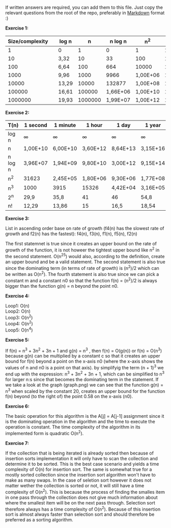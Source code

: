 If written answers are required, you can add them to this file. Just copy the relevant questions from the root of the repo, preferably in [Markdown](https://guides.github.com/features/mastering-markdown/) format :)

**Exercise 1:**

| Size/complexity  |  | log n  | n       | n log n  | n<sup>2</sup>      | n<sup>3</sup>      | 2<sup>n</sup>       | n!        |
|------------------|--|--------|---------|----------|----------|----------|-----------|-----------|
| 1                |  | 0      | 1       | 0        | 1        | 1        | 2         | 1         |
| 10               |  | 3,32   | 10      | 33       | 100      | 1,00E+06 | 1,02E+03  | 3,63E+06  |
| 100              |  | 6,64   | 100     | 664      | 10000    | 1,00E+09 | 1,26E+30  | 9,33E+157 |
| 1000             |  | 9,96   | 1000    | 9966     | 1,00E+06 | 1,00E+12 | 1,00E+301 | 4,00E+2567|
| 10000            |  | 13,29  | 10000   | 132877   | 1,00E+08 | 1,00E+15 | 2,00E+3010| ∞         |
| 100000           |  | 16,61  | 100000  | 1,66E+06 | 1,00E+10 | 1,00E+18 | ∞         | ∞         |
| 1000000          |  | 19,93  | 1000000 | 1,99E+07 | 1,00E+12 | 1,00E+21 | ∞         | ∞         |

**Exercise 2:**

| T(n)    | 1 second | 1 minute | 1 hour   | 1 day    | 1 year   |
|---------|----------|----------|----------|----------|----------|
| log n   | ∞        | ∞        | ∞        | ∞        | ∞        |
| n       | 1,00E+10 | 6,00E+10 | 3,60E+12 | 8,64E+13 | 3,15E+16 |
| n log n | 3,96E+07 | 1,94E+09 | 9,80E+10 | 3,00E+12 | 9,15E+14 |
| n<sup>2</sup>     | 31623    | 2,45E+05 | 1,80E+06 | 9,30E+06 | 1,77E+08 |
| n<sup>3</sup>     | 1000     | 3915     | 15326    | 4,42E+04 | 3,16E+05 |
| 2<sup>n</sup>     | 29,9     | 35,8     | 41       | 46       | 54,8     |
| n!      | 12,29    | 13,86    | 15       | 16,5     | 18,54    |

**Exercise 3:**

List in ascending order base on rate of growth (f4(n) has the slowest rate of growth and f2(n) has the fastest):
f4(n), f3(n), f1(n), f5(n), f2(n) 

The first statemnet is true since it creates an upper bound on the rate of growth of the function, it is not howeer the tightest upper bound like n<sup>2</sup> in the second statement. O(n<sup>25</sup>) would also, according to the definition, create an upper bound and be a valid statement. 
The second statement is also true since the dominating term (in terms of rate of growth) is (n<sup>2</sup>)/2 which can be written as O(n<sup>2</sup>). 
The fourth statement is also true since we can pick a constant m and a constant n0 so that the function f(n) = (n<sup>2</sup>)/2 is always bigger than the function g(n) = n beyond the point n0. 

**Exercise 4:**

Loop1: O(n) <br />
Loop2: O(n) <br />
Loop3: O(n<sup>2</sup>) <br />
Loop4: O(n<sup>2</sup>) <br />
Loop5: O(n<sup>4</sup>) <br />

**Exercise 5:** 


If f(n) = n<sup>3</sup> + 3n<sup>2</sup> + 3n + 1 and g(n) = n<sup>3</sup> , then f(n) = O(g(n)) or f(n) = O(n<sup>3</sup>) because g(n) can be multiplied by a constant c so that it creates an upper bound for f(n) beyond a point on the x-axis n0 (where the x-axis shows the values of n and n0 is a point on that axis). by simplifyig the term (n + 1)<sup>3</sup> we end up with the expression: n<sup>3</sup> + 3n<sup>2</sup> + 3n + 1, which can be simplified to n<sup>3</sup> for larger n:s since that becomes the dominating term in the statement. If we take a look at the graph (graph.png) we can see that the function g(n) = n<sup>3</sup> when scaled by the constant 20, creates an upper bound for the function f(n) beyond (to the right of) the point 0.58 on the x-axis (n0). 

**Exercise 6:**

The basic operation for this algorithm is the A[j] = A[j-1] assignment since it is the dominating operation in the algorithm and the time to execute the operation is constant. 
The time complexity of the algorithm in its implemented form is quadratic O(n<sup>2</sup>). 

**Exercise 7:**

If the collection that is being iterated is already sorted then because of insertion sorts implementation it will only have to scan the collection and determine it to be sorted. This is the best case scenario and yields a time complexity of O(n) for insertion sort. The same is somewhat true for a mostly sorted collection since the insertion sort algorithm won't have to make as many swaps. In the case of seletion sort however it does not matter wether the collection is sorted or not, it will still have a time complexity of O(n<sup>2</sup>). This is because the process of finding the smalles item in one pass through the collection does not give much information about where the smallest item will be on the next pass through. Selection sort therefore always has a time complexity of O(n<sup>2</sup>). Because of this insertion sort is almost always faster than selection sort and should therefore be preferred as a sorting algorithm. 
